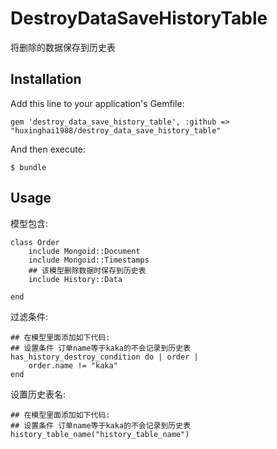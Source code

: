 # DestroyDataSaveHistoryTable

将删除的数据保存到历史表
 
## Installation

Add this line to your application's Gemfile:

    gem 'destroy_data_save_history_table', :github => "huxinghai1988/destroy_data_save_history_table"

And then execute:

    $ bundle

## Usage
    
模型包含:

    class Order 
        include Mongoid::Document
        include Mongoid::Timestamps
        ## 该模型删除数据时保存到历史表
        include History::Data

    end


过滤条件:    
    
    ## 在模型里面添加如下代码:
    ## 设置条件 订单name等于kaka的不会记录到历史表
    has_history_destroy_condition do | order |
        order.name != "kaka"
    end

设置历史表名: 

    ## 在模型里面添加如下代码:
    ## 设置条件 订单name等于kaka的不会记录到历史表
    history_table_name("history_table_name")
